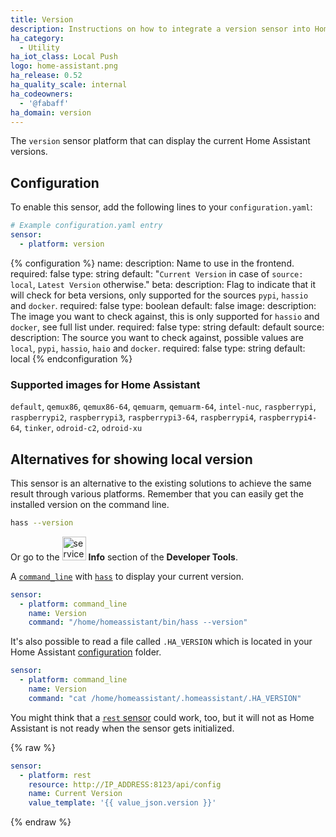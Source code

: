 ```yaml
---
title: Version
description: Instructions on how to integrate a version sensor into Home Assistant.
ha_category:
  - Utility
ha_iot_class: Local Push
logo: home-assistant.png
ha_release: 0.52
ha_quality_scale: internal
ha_codeowners:
  - '@fabaff'
ha_domain: version
---
```


The `version` sensor platform that can display the current Home Assistant versions.

## Configuration

To enable this sensor, add the following lines to your `configuration.yaml`:

```yaml
# Example configuration.yaml entry
sensor:
  - platform: version
```

{% configuration %}
name:
  description: Name to use in the frontend.
  required: false
  type: string
  default: "`Current Version` in case of `source: local`, `Latest Version` otherwise."
beta:
  description: Flag to indicate that it will check for beta versions, only supported for the sources `pypi`, `hassio` and `docker`.
  required: false
  type: boolean
  default: false
image:
  description: The image you want to check against, this is only supported for `hassio` and `docker`, see full list under.
  required: false
  type: string
  default: default
source:
  description: The source you want to check against, possible values are `local`, `pypi`, `hassio`, `haio` and `docker`.
  required: false
  type: string
  default: local
{% endconfiguration %}

### Supported images for Home Assistant

`default`, `qemux86`, `qemux86-64`, `qemuarm`, `qemuarm-64`, `intel-nuc`, `raspberrypi`, `raspberrypi2`, `raspberrypi3`, `raspberrypi3-64`, `raspberrypi4`, `raspberrypi4-64`, `tinker`, `odroid-c2`, `odroid-xu`

## Alternatives for showing local version

This sensor is an alternative to the existing solutions to achieve the same
result through various platforms.
Remember that you can easily get the installed version on the command line.

```bash
hass --version
```

Or go to the <img src='/images/screenshots/developer-tool-about-icon.png' alt='service developer tool icon' class="no-shadow" height="38" /> **Info** section of the **Developer Tools**.

A [`command_line`](/integrations/sensor.command_line/) with
[`hass`](/docs/tools/hass/) to display your current version.

```yaml
sensor:
  - platform: command_line
    name: Version
    command: "/home/homeassistant/bin/hass --version"
```

It's also possible to read a file called `.HA_VERSION` which is located in your
Home Assistant [configuration](/docs/configuration/) folder.

```yaml
sensor:
  - platform: command_line
    name: Version
    command: "cat /home/homeassistant/.homeassistant/.HA_VERSION"
```

You might think that a [`rest` sensor](/integrations/rest) could work,
too,
but it will not as Home Assistant is not ready when the sensor gets initialized.

{% raw %}
```yaml
sensor:
  - platform: rest
    resource: http://IP_ADDRESS:8123/api/config
    name: Current Version
    value_template: '{{ value_json.version }}'
```
{% endraw %}
